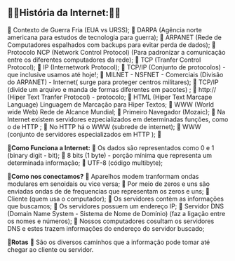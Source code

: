 ## 🧑‍🏫História da Internet:🧑‍🏫

🔷 Contexto de Guerra Fria (EUA vs URSS);
🔷 DARPA (Agência norte americana para estudos de tecnologia para guerra);
🔷 ARPANET (Rede de Computadores espalhados com backups para evitar perda de dados);
🔷 Protocolo NCP (Network Control Protocol) (Para padronizar a comunicação entre os diferentes computadores da rede);
🔷 TCP (Tranfer Control Protocol);
🔷 IP (Internetwork Protocol);
🔷 TCP/IP (Conjunto de protocolos) - que inclusive usamos até hoje!;
🔷 MILNET - NSFNET - Comerciais (Divisão do ARPANET) - Internet( surge para proteger centros militares);
🔷 TCP/IP (divide um arquivo e manda de formas diferentes em pacotes) ;
🔷 http:// (Hiper Text Tranfer Protocol) - protocolo;
🔷 HTML (Hiper Text Marcape Language) Linguagem de Marcação para Hiper Textos;
🔷 WWW (World wide Web) Rede de Alcance Mundial;
🔷 Primeiro Navegador (Mozaic);
🔷 Na Internet existem servidores ezpecializados em determinadas funções, como o de HTTP ;
🔷 No HTTP há o WWW (subrede de internet);
🔷 WWW (conjunto de servidores especializados em HTTP );
🔷 

**📌Como Funciona a Internet:**
🔷 Os dados são representados como 0 e 1 (binary digit - bit);
🔷 8 bits (1 byte) - porção mínima que representa um determinada informação;
🔷 UTF-8 (código multibyte);

**📌Como nos conectamos?**
🔷 Aparelhos modem tranformam ondas modulares em senoidais ou vice versa;
🔷 Por meio de zeros e uns são enviadas ondas de de frequencias que representam os zeros e uns;
🔷 Cliente (quem usa o computador);
🔷 Os servidores contèm as informações que buscamos;
🔷 Os servidores possuem um endereço IP;
🔷 Servidor DNS (Domain Name System -  Sistema de Nome de Domínio) (faz a ligação entre os nomes e números);
🔷 Nossos computadores cosultam os servidores DNS e estes trazem informações do endereço do servidor buscado;

**📌Rotas**
🔷 São os diversos caminhos que a informação pode tomar até chegar ao cliente ou servidor.
